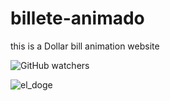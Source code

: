 # billete-animado
this is a Dollar bill animation website

![GitHub watchers](https://img.shields.io/github/watchers/carltsdev/broma-de-billete-animado?color=green&label=views&logoColor=green)


![el_doge](https://user-images.githubusercontent.com/117705995/206334402-62462be8-4b55-45fa-822a-42ce1697b631.jpg)

